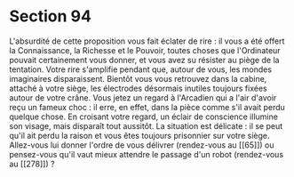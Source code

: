 # Section 94

L'absurdité de cette proposition vous fait éclater de rire : il vous a été offert la Connaissance, la Richesse et le Pouvoir, toutes choses que l'Ordinateur pouvait certainement vous donner, et vous avez su résister au piège de la tentation. Votre rire s'amplifie pendant que, autour de vous, les mondes imaginaires disparaissent. Bientôt vous vous retrouvez dans la cabine, attaché à votre siège, les électrodes désormais inutiles toujours fixées autour de votre crâne. Vous jetez un regard à l'Arcadien qui a l'air d'avoir reçu un fameux choc : il erre, en effet, dans la pièce comme s'il avait perdu quelque chose. En croisant votre regard, un éclair de conscience illumine son visage, mais disparaît tout aussitôt. La situation est délicate : il se peut qu'il ait perdu la raison et vous êtes toujours prisonnier sur votre siège. Allez-vous lui donner l'ordre de vous délivrer (rendez-vous au [[65]]) ou pensez-vous qu'il vaut mieux attendre le passage d'un robot (rendez-vous au [[278]]) ?